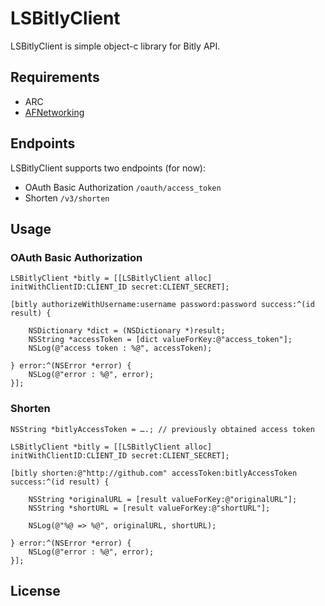 # LSBitlyClient

LSBitlyClient is simple object-c library for Bitly API.


## Requirements

- ARC
- [AFNetworking](https://github.com/AFNetworking/AFNetworking)


## Endpoints

LSBitlyClient supports two endpoints (for now): 

- OAuth Basic Authorization `/oauth/access_token`
- Shorten `/v3/shorten`


## Usage
	
### OAuth Basic Authorization
	
	LSBitlyClient *bitly = [[LSBitlyClient alloc] initWithClientID:CLIENT_ID secret:CLIENT_SECRET];
	
	[bitly authorizeWithUsername:username password:password success:^(id result) {
	
		NSDictionary *dict = (NSDictionary *)result;
		NSString *accessToken = [dict valueForKey:@"access_token"];
		NSLog(@"access token : %@", accessToken);
				
	} error:^(NSError *error) {
		NSLog(@"error : %@", error);
	}];

### Shorten
	
	NSString *bitlyAccessToken = ….; // previously obtained access token
	
	LSBitlyClient *bitly = [[LSBitlyClient alloc] initWithClientID:CLIENT_ID secret:CLIENT_SECRET];
	
	[bitly shorten:@"http://github.com" accessToken:bitlyAccessToken success:^(id result) {
		
		NSString *originalURL = [result valueForKey:@"originalURL"];
		NSString *shortURL = [result valueForKey:@"shortURL"];
		
		NSLog(@"%@ => %@", originalURL, shortURL);
	
	} error:^(NSError *error) {
		NSLog(@"error : %@", error);
	}];



## License

